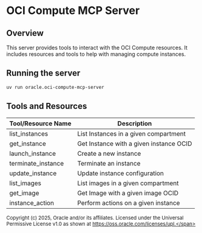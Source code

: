 # OCI Compute MCP Server

## Overview
This server provides tools to interact with the OCI Compute resources.
It includes resources and tools to help with managing compute instances.

## Running the server
```sh
uv run oracle.oci-compute-mcp-server
```

## Tools and Resources
| Tool/Resource Name | Description |
| --- | --- |
| list_instances | List Instances in a given compartment |
| get_instance | Get Instance with a given instance OCID |
| launch_instance | Create a new instance |
| terminate_instance | Terminate an instance |
| update_instance | Update instance configuration |
| list_images | List images in a given compartment |
| get_image | Get Image with a given image OCID |
| instance_action | Perform actions on a given instance |

<span style="font-size: small;">Copyright (c) 2025, Oracle and/or its affiliates.
Licensed under the Universal Permissive License v1.0 as shown at
https://oss.oracle.com/licenses/upl.</span>
